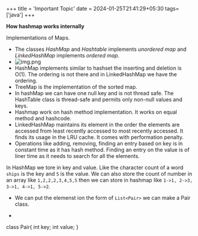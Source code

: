 +++
title = 'Important Topic'
date = 2024-01-25T21:41:29+05:30
tags=['java']
+++


**How hashmap works internally**

Implementations of Maps.
- The classes *HashMap* and *Hashtable* implements *unordered map* and *LinkedHashMap* implements *ordered map*.
- ![img.png](/images/img32.png)
- HashMap implements similar to hashset the inserting and deletion is O(1). The ordering is not there and in LinkedHashMap we have the ordering. 
- TreeMap is the implementation of the sorted map.
- In hashMap we can have one null key and is not thread safe. The HashTable class is thread-safe and permits only non-null values and keys.
- Hashmap work on hash method implementation. It works on equal method and hashcode.
- LinkedHashMap maintains its element in the order the elements are accessed from least recently accessed to most recently accessed. It finds its usage in the LRU cache. It comes with performation penalty.
- Operations like adding, removing, finding an entry based on key is in constant time as it has hash method. Finding an entry on the value is of liner time as it needs to search for all the elements.

In HashMap we tore in key and value. Like the character count of a word `ships` is the key and `5` is the value. We can also store the count of number in an array like `1,2,2,2,3,4,5,5` then we can store in hashmap like `1->1, 2->3, 3->1, 4->1, 5->2`.
- We can put the elemenst ion the form of `List<Pair>` we can make a Pair class. 
- ```java
class Pair{
int key;
int value;
}
```